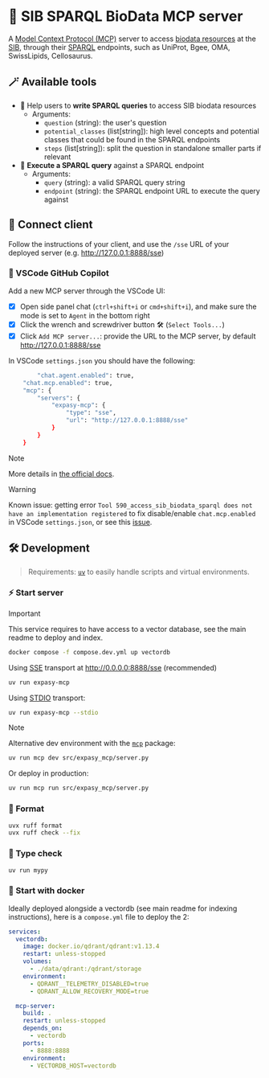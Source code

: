 # 🧬 SIB SPARQL BioData MCP server

A [Model Context Protocol (MCP)](https://modelcontextprotocol.io/) server to access [biodata resources](https://www.expasy.org/) at the [SIB](https://www.sib.swiss/), through their [SPARQL](https://www.w3.org/TR/sparql12-query/) endpoints, such as UniProt, Bgee, OMA, SwissLipids, Cellosaurus.

## 🪄 Available tools

- 📝 Help users to **write SPARQL queries** to access SIB biodata resources
  - Arguments:
    - `question` (string): the user's question
    - `potential_classes` (list[string]): high level concepts and potential classes that could be found in the SPARQL endpoints
    - `steps` (list[string]): split the question in standalone smaller parts if relevant
- 📡  **Execute a SPARQL query** against a SPARQL endpoint
  - Arguments:
    - `query` (string): a valid SPARQL query string
    - `endpoint` (string): the SPARQL endpoint URL to execute the query against

## 🔌 Connect client

Follow the instructions of your client, and use the `/sse` URL of your deployed server (e.g. http://127.0.0.1:8888/sse)

### 🐙 VSCode GitHub Copilot

Add a new MCP server through the VSCode UI:

- [x] Open side panel chat (`ctrl+shift+i` or `cmd+shift+i`), and make sure the mode is set to `Agent` in the bottom right
- [x] Click the wrench and screwdriver button 🛠️ (`Select Tools...`)
- [x] Click `Add MCP server...`: provide the URL to the MCP server, by default http://127.0.0.1:8888/sse

In VSCode `settings.json` you should have the following:

```sh
		"chat.agent.enabled": true,
    "chat.mcp.enabled": true,
    "mcp": {
        "servers": {
            "expasy-mcp": {
                "type": "sse",
                "url": "http://127.0.0.1:8888/sse"
            }
        }
    }
```

> [!NOTE]
>
> More details in [the official docs](https://code.visualstudio.com/docs/copilot/chat/mcp-servers).

> [!WARNING]
>
> Known issue: getting error `Tool 590_access_sib_biodata_sparql does not have an implementation registered` to fix disable/enable `chat.mcp.enabled` in VSCode `settings.json`, or see this [issue](https://github.com/github/github-mcp-server/issues/177).

## 🛠️ Development

> Requirements: [`uv`](https://docs.astral.sh/uv/getting-started/installation/) to easily handle scripts and virtual environments.

### ⚡ Start server

> [!IMPORTANT]
>
> This service requires to have access to a vector database, see the main readme to deploy and index.
>
> ```sh
> docker compose -f compose.dev.yml up vectordb
> ```

Using [SSE](https://modelcontextprotocol.io/docs/concepts/transports#server-sent-events-sse) transport at http://0.0.0.0:8888/sse (recommended)

```sh
uv run expasy-mcp
```

Using [STDIO](https://modelcontextprotocol.io/docs/concepts/transports#standard-input%2Foutput-stdio) transport:

```sh
uv run expasy-mcp --stdio
```

> [!NOTE]
>
> Alternative dev environment with the [`mcp`](https://github.com/modelcontextprotocol/python-sdk) package:
>
> ```sh
> uv run mcp dev src/expasy_mcp/server.py
> ```
>
> Or deploy in production:
>
> ```sh
> uv run mcp run src/expasy_mcp/server.py
> ```
>

### 🧹 Format

```bash
uvx ruff format
uvx ruff check --fix
```

### 🔎 Type check

```sh
uv run mypy
```

### 🐳 Start with docker

Ideally deployed alongside a vectordb (see main readme for indexing instructions), here is a `compose.yml` file to deploy the 2:

```yml
services:
  vectordb:
    image: docker.io/qdrant/qdrant:v1.13.4
    restart: unless-stopped
    volumes:
      - ./data/qdrant:/qdrant/storage
    environment:
      - QDRANT__TELEMETRY_DISABLED=true
      - QDRANT_ALLOW_RECOVERY_MODE=true

  mcp-server:
    build: .
    restart: unless-stopped
    depends_on:
      - vectordb
    ports:
      - 8888:8888
    environment:
      - VECTORDB_HOST=vectordb
```
